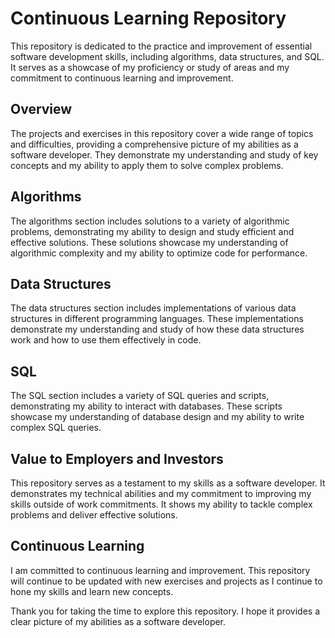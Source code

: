 # Continuous Learning Repository

This repository is dedicated to the practice and improvement of essential software development skills, including algorithms, data structures, and SQL. It serves as a showcase of my proficiency or study of areas and my commitment to continuous learning and improvement.

## Overview

The projects and exercises in this repository cover a wide range of topics and difficulties, providing a comprehensive picture of my abilities as a software developer. They demonstrate my understanding and study of key concepts and my ability to apply them to solve complex problems.

## Algorithms

The algorithms section includes solutions to a variety of algorithmic problems, demonstrating my ability to design and study efficient and effective solutions. These solutions showcase my understanding of algorithmic complexity and my ability to optimize code for performance.

## Data Structures

The data structures section includes implementations of various data structures in different programming languages. These implementations demonstrate my understanding and study of how these data structures work and how to use them effectively in code.

## SQL

The SQL section includes a variety of SQL queries and scripts, demonstrating my ability to interact with databases. These scripts showcase my understanding of database design and my ability to write complex SQL queries.

## Value to Employers and Investors

This repository serves as a testament to my skills as a software developer. It demonstrates my technical abilities and my commitment to improving my skills outside of work commitments. It shows my ability to tackle complex problems and deliver effective solutions.

## Continuous Learning

I am committed to continuous learning and improvement. This repository will continue to be updated with new exercises and projects as I continue to hone my skills and learn new concepts.

Thank you for taking the time to explore this repository. I hope it provides a clear picture of my abilities as a software developer.
